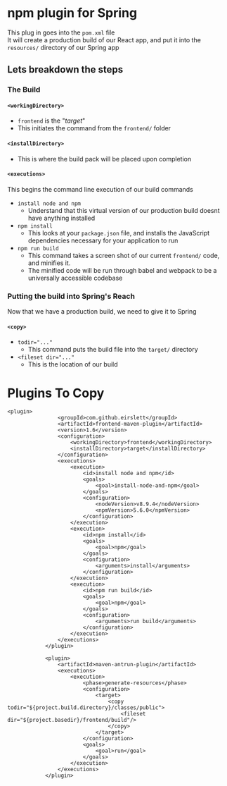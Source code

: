 # npm plugin for Spring
This plug in goes into the `pom.xml` file
<br>
It will create a production build of our React app, and put it into the `resources/` directory of our Spring app
## Lets breakdown the steps

### The Build

#### `<workingDirectory>`
- `frontend` is the "_target_"
- This initiates the command from the `frontend/` folder

#### `<installDirectory>`
- This is where the build pack will be placed upon completion

#### `<executions>`
This begins the command line execution of our build commands
- `install node and npm`
    - Understand that this virtual version of our production build doesnt have anything installed
- `npm install`
    - This looks at your `package.json` file, and installs the JavaScript dependencies necessary for your application to run
- `npm run build`
    - This command takes a screen shot of our current `frontend/` code, and minifies it.
    - The minified code will be run through babel and webpack to be a universally accessible codebase

### Putting the build into Spring's Reach
Now that we have a production build, we need to give it to Spring

#### `<copy>`
- `todir="..."`
    - This command puts the build file into the `target/` directory
- `<fileset dir="..."` 
    - This is the location of our build


# Plugins To Copy
```
<plugin>
                <groupId>com.github.eirslett</groupId>
                <artifactId>frontend-maven-plugin</artifactId>
                <version>1.6</version>
                <configuration>
                    <workingDirectory>frontend</workingDirectory>
                    <installDirectory>target</installDirectory>
                </configuration>
                <executions>
                    <execution>
                        <id>install node and npm</id>
                        <goals>
                            <goal>install-node-and-npm</goal>
                        </goals>
                        <configuration>
                            <nodeVersion>v8.9.4</nodeVersion>
                            <npmVersion>5.6.0</npmVersion>
                        </configuration>
                    </execution>
                    <execution>
                        <id>npm install</id>
                        <goals>
                            <goal>npm</goal>
                        </goals>
                        <configuration>
                            <arguments>install</arguments>
                        </configuration>
                    </execution>
                    <execution>
                        <id>npm run build</id>
                        <goals>
                            <goal>npm</goal>
                        </goals>
                        <configuration>
                            <arguments>run build</arguments>
                        </configuration>
                    </execution>
                </executions>
            </plugin>

            <plugin>
                <artifactId>maven-antrun-plugin</artifactId>
                <executions>
                    <execution>
                        <phase>generate-resources</phase>
                        <configuration>
                            <target>
                                <copy todir="${project.build.directory}/classes/public">
                                    <fileset dir="${project.basedir}/frontend/build"/>
                                </copy>
                            </target>
                        </configuration>
                        <goals>
                            <goal>run</goal>
                        </goals>
                    </execution>
                </executions>
            </plugin>
```
